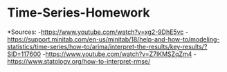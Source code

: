 # Time-Series-Homework
*Sources:
-https://www.youtube.com/watch?v=xg2-9DhE5vc
-https://support.minitab.com/en-us/minitab/18/help-and-how-to/modeling-statistics/time-series/how-to/arima/interpret-the-results/key-results/?SID=117600
-https://www.youtube.com/watch?v=Z7lKMSZqZm4
-https://www.statology.org/how-to-interpret-rmse/
